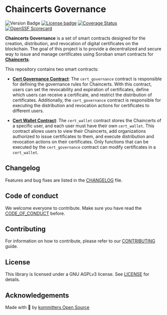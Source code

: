 # Chaincerts Governance

![Version Badge](https://img.shields.io/badge/VERSION-v0.1.0-yellow?style=for-the-badge)
[![License badge](https://img.shields.io/github/license/kommitters/chaincerts_governance?style=for-the-badge)](https://github.com/kommitters/chaincerts_governance/blob/main/LICENSE)
[![Coverage Status](https://img.shields.io/coveralls/github/kommitters/chaincerts_governance?style=for-the-badge)](https://coveralls.io/github/kommitters/chaincerts_governance)
[![OpenSSF Scorecard](https://img.shields.io/ossf-scorecard/github.com/kommitters/chaincerts_governance?label=openssf%20scorecard&style=for-the-badge)](https://api.securityscorecards.dev/projects/github.com/kommitters/chaincerts_governance)

**Chaincerts Governance** is a set of smart contracts designed for the creation, distribution, and revocation of digital certificates on the blockchain. The goal of this project is to provide a decentralized and secure way to issue and manage certificates using Soroban smart contracts for [**Chaincerts**](https://chaincerts.co).

This repository contains two smart contracts:

- [**Cert Governance Contract**](https://github.com/kommitters/chaincerts_governance/tree/main/certs_governance):
  The `cert_governance` contract is responsible for defining the governance rules for Chaincerts. With this contract, users can set the revocability and expiration of certificates, define which users can receive a certificate, and restrict the distribution of certificates. Additionally, the `cert_governance` contract is responsible for executing the distribution and revocation actions for certificates to different users.

- [**Cert Wallet Contract**](https://github.com/kommitters/chaincerts_governance/tree/main/certs_wallet):
  The `cert_wallet` contract stores the Chaincerts of a specific user, and each user must have their own `cert_wallet`. This contract allows users to view their Chaincerts, add organizations authorized to issue certificates to them, and execute distribution and revocation actions on their certificates. Only functions that can be executed by the `cert_governance` contract can modify certificates in a `cert_wallet`.

## Changelog

Features and bug fixes are listed in the [CHANGELOG][changelog] file.

## Code of conduct

We welcome everyone to contribute. Make sure you have read the [CODE_OF_CONDUCT][coc] before.

## Contributing

For information on how to contribute, please refer to our [CONTRIBUTING][contributing] guide.

## License

This library is licensed under a GNU AGPLv3 license. See [LICENSE][license] for details.

## Acknowledgements

Made with 💙 by [kommitters Open Source](https://kommit.co)

[license]: https://github.com/kommitters/chaincerts_governance/blob/main/LICENSE
[coc]: https://github.com/kommitters/chaincerts_governance/blob/main/CODE_OF_CONDUCT.md
[changelog]: https://github.com/kommitters/chaincerts_governance/blob/main/CHANGELOG.md
[contributing]: https://github.com/kommitters/chaincerts_governance/blob/main/CONTRIBUTING.md
